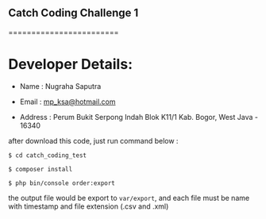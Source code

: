 ## Catch Coding Challenge 1
========================

Developer Details:
==================
 * Name : Nugraha Saputra
 
 * Email : mp_ksa@hotmail.com
 
 * Address : Perum Bukit Serpong Indah Blok K11/1 Kab. Bogor, West Java - 16340

after download this code, just run command below :

```
$ cd catch_coding_test

$ composer install

$ php bin/console order:export

```

the output file would be export to `var/export`, and each file must be name with timestamp and file extension (.csv and .xml)